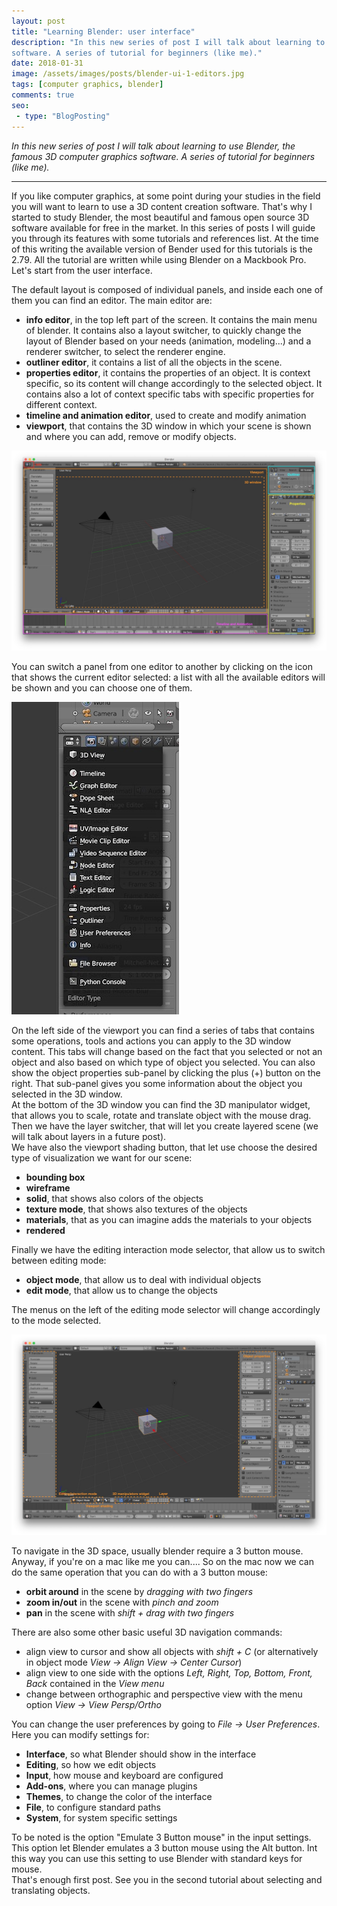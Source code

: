 ```yaml
---
layout: post
title: "Learning Blender: user interface"
description: "In this new series of post I will talk about learning to use Blender, the famous 3D computer graphics 
software. A series of tutorial for beginners (like me)."
date: 2018-01-31
image: /assets/images/posts/blender-ui-1-editors.jpg
tags: [computer graphics, blender]
comments: true
seo:
 - type: "BlogPosting"
---
```


*In this new series of post I will talk about learning to use Blender, the famous 3D computer graphics 
 software. A series of tutorial for beginners (like me).*

---

If you like computer graphics, at some point during your studies in the field you will want to learn to use a 3D 
content creation software. That's why I started to study Blender, the most beautiful and famous open source 3D software 
available for free in the market. In this series of posts I will guide you through its features with some tutorials 
and references list. At the time of this writing the available version of Bender used for this tutorials is the 2.79. 
All the tutorial are written while using Blender on a Mackbook Pro.   
Let's start from the user interface.

The default layout is composed of individual panels, and inside each one of them you can find an editor. The main 
editor are:

* **info editor**, in the top left part of the screen. It contains the main menu of blender. It contains also a layout 
switcher, to quickly change the layout of Blender based on your needs (animation, modeling...) and a renderer 
switcher, to select the renderer engine.
* **outliner editor**, it contains a list of all the objects in the scene.
* **properties editor**, it contains the properties of an object. It is context specific, so its content will change 
accordingly to the selected object. It contains also a lot of context specific tabs with specific properties for 
different context. 
* **timeline and animation editor**, used to create and modify animation
* **viewport**, that contains the 3D window in which your scene is shown and where you can add, remove or modify 
objects.

![blender ui editors](/assets/images/posts/blender-ui-1-editors.jpg "blender ui editors")

You can switch a panel from one editor to another by clicking on the icon that shows the current editor selected: a 
list with all the available editors will be shown and you can choose one of them.

![blender ui switch editor](/assets/images/posts/blender-ui-2-switch-editor.jpg "blender ui switch editor")

On the left side of the viewport you can find a series of tabs that contains some operations, tools and actions you can
 apply to the 3D window content. This tabs will change based on the fact that you selected or not an object and also 
 based on which type of object you selected. You can also show the object properties sub-panel by clicking the plus (+) 
 button on the right. That sub-panel gives you some information about the object you selected in the 3D window.  
 At the bottom of the 3D window you can find the 3D manipulator widget, that allows you to scale, rotate and 
 translate object with the mouse drag.  
 Then we have the layer switcher, that will let you create layered scene (we will talk about layers in a future 
 post).  
 We have also the viewport shading button, that let use choose the desired type of visualization we want for our 
 scene:
 
 * **bounding box**
 * **wireframe**
 * **solid**, that shows also colors of the objects
 * **texture mode**, that shows also textures of the objects
 * **materials**, that as you can imagine adds the materials to your objects
 * **rendered**
   
 Finally we have the editing interaction mode selector, that allow us to switch between editing mode:
 
 * **object mode**, that allow us to deal with individual objects
 * **edit mode**, that allow us to change the objects
 
 The menus on the left of the editing mode selector will change accordingly to the mode selected.
 
 ![blender ui 3D window](/assets/images/posts/blender-ui-3-3Dwindow.jpg "blender ui 3Dwindow")

To navigate in the 3D space, usually blender require a 3 button mouse. Anyway, if you're on a mac like me you can....
So on the mac now we can do the same operation that you can do with a 3 button mouse:

* **orbit around** in the scene by *dragging with two fingers*
* **zoom in/out** in the scene with *pinch and zoom*
* **pan** in the scene with *shift + drag with two fingers*

There are also some other basic useful 3D navigation commands:

 * align view to cursor and show all objects with *shift + C* (or alternatively in object mode *View -> Align 
 View -> Center Cursor*)
 * align view to one side with the options *Left, Right, Top, Bottom, Front, Back* contained in the *View menu*
 * change between orthographic and perspective view with the menu option *View -> View Persp/Ortho*
 
 You can change the user preferences by going to *File -> User Preferences*. Here you can modify settings for:
 * **Interface**, so what Blender should show in the interface
 * **Editing**, so how we edit objects
 * **Input**, how mouse and keyboard are configured 
 * **Add-ons**, where you can manage plugins
 * **Themes**, to change the color of the interface
 * **File**, to configure standard paths
 * **System**, for system specific settings
 
 To be noted is the option "Emulate 3 Button mouse" in the input settings. This option let Blender emulates a 3 
 button mouse using the Alt button. Int this way you can use this setting to use Blender with standard keys for mouse.  
 That's enough first post. See you in the second tutorial about selecting and translating objects.
 